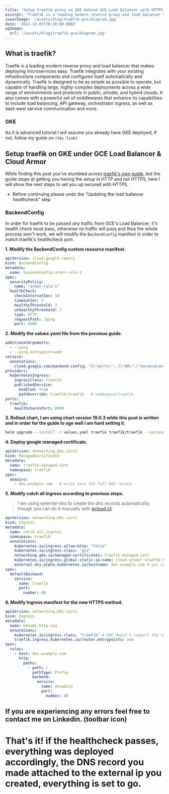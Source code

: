 ```yaml
---
title: 'Setup traefik proxy on GKE behind GCE Load Balancer with HTTPS & Cloud Armor'
excerpt: 'Traefik is a leading modern reverse proxy and load balancer that makes deploying microservices easy. Traefik integrates with your existing infrastructure components and configures itself automatically and dynamically.'
coverImage: '/assets/blog/traefik-gce/diagram.jpg'
date: '2022-12-03T20:20:00.000Z'
ogImage:
  url: '/assets/blog/traefik-gce/diagram.jpg'
---
```


## What is traefik?
Traefik is a leading modern reverse proxy and load balancer that makes deploying microservices easy. Traefik integrates with your existing infrastructure components and configures itself automatically and dynamically.
Traefik is designed to be as simple as possible to operate, but capable of handling large, highly-complex deployments across a wide range of environments and protocols in public, private, and hybrid clouds. It also comes with a powerful set of middlewares that enhance its capabilities to include load balancing, API gateway, orchestrator ingress, as well as east-west service communication and more.

### GKE
As it is advanced tutorial I will assume you already have GKE deployed, if not, follow my guide on  `(tbc link)`

## Setup traefik on GKE under GCE Load Balancer & Cloud Armor
While finding this post you've stumbled across [traefik's own guide](https://traefik.io/blog/protect-applications-with-google-cloud-armor-and-traefik-proxy/), but the guide stops at getting you having the setup in HTTP and not HTTPS, here I will show the next steps to set you up secured with HTTPS.

* Before continuing please undo the "Updating the load balancer healthcheck" step

### BackendConfig
In order for traefik to be passed any traffic from GCE's Load Balancer, it's health check must pass, otherwise no traffic will pass and thus the whole process won't work, we will modify the `BackendConfig` manifest in order to match traefik's healthcheck port.

**1. Modify the BackendConfig custom resource manifest.**
```yaml
apiVersion: cloud.google.com/v1
kind: BackendConfig
metadata:
  name: backendconfig-armor-rule-1
spec:
  securityPolicy:
    name: "armor-rule-1"
  healthCheck:
    checkIntervalSec: 10
    timeoutSec: 5
    healthyThreshold: 3
    unhealthyThreshold: 7
    type: HTTP
    requestPath: /ping
    port: 8000
```

**2. Modify the values.yaml file from the previous guide.**
```yaml
additionalArguments:
  - --ping
  - --ping.entrypoint=web
service:
  annotations:
    cloud.google.com/backend-config: "{\"ports\": {\"80\":\"backendconfig-armor-rule-1\"}}"
providers:
  kubernetesIngress:
    ingressClass: traefik
    publishedService:
      enabled: true
      pathOverride: traefik/traefik   # namespace/traefik
ports:
  traefik:
    healthchecksPort: 8000
```

**3. Rollout chart, I am using chart version 19.0.3 while this post is written and in order for the guide to age well I am hard setting it.**
```bash
helm upgrade --install -f values.yaml traefik traefik/traefik --version 19.0.3
```

**4. Deploy google managed certificate.**
```yaml
apiVersion: networking.gke.io/v1
kind: ManagedCertificate
metadata:
  name: traefik-managed-cert
  namespace: traefik
spec:
  domains:
    - dev.example.com   # write here the full DNS record
```

**5. Modify catch all ingress according to previous steps.**
>I am using external-dns to create the dns records automatically, though you can do it manually with [gcloud cli](https://cloud.google.com/dns/docs/records#gcloud)
```yaml
apiVersion: networking.k8s.io/v1
kind: Ingress
metadata:
  name: catch-all-ingress
  namespace: traefik
  annotations:
    kubernetes.io/ingress.allow-http: "false"
    kubernetes.io/ingress.class: "gce"
    networking.gke.io/managed-certificates: traefik-managed-cert
    kubernetes.io/ingress.global-static-ip-name: cloud-aromor-traefik-how-to
    external-dns.alpha.kubernetes.io/hostname: dev.example.com # you can remove this line if you've already created the DNS
spec:
  defaultBackend:
    service:
      name: traefik
      port:
        number: 80
```

**6. Modify Ingress manifest for the new HTTPS method.**
```yaml
apiVersion: networking.k8s.io/v1
kind: Ingress
metadata:
  name: whoami-http-ing
  annotations:
    kubernetes.io/ingress.class: "traefik" # GKE doesn't support the ingressClassName spec
    traefik.ingress.kubernetes.io/router.entrypoints: web
spec:
  rules:
    - host: dev.example.com
      http:
        paths:
          - path: /
            pathType: Prefix
            backend:
              service:
                name: whoamiv1
                port:
                  number: 80
```

## If you are experiencing any errors feel free to contact me on Linkedin. (toolbar icon)

# That's it! if the healthcheck passes, everything was deployed accordingly, the DNS record you made attached to the external ip you created, everything is set to go.
